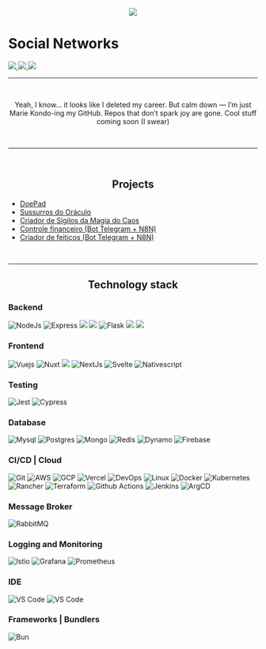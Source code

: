 <p align="center">
  <img src="https://github.com/user-attachments/assets/9a095c0b-6b77-42dc-acbb-9db28a68f046"/>
</p>

<h1>Social Networks</h1>

<p>
  <a href="https://www.linkedin.com/in/pazfelipe" alt="Linkedin" target="_blank">
    <img src="https://img.shields.io/badge/-Linkedin-0e76a8?style=for-the-badge&logo=Linkedin&logoColor=white&link=https://www.linkedin.com/in/pazfelipe/"/>
  </a>
  
  <a href="https://t.me/felipepaz" alt="Telegram" target="_blank">
    <img src="https://img.shields.io/badge/Telegram-2CA5E0?style=for-the-badge&logo=telegram&logoColor=white"/>
  </a>

  <a href="https://www.instagram.com/felipepaz/" alt="Instagram" target="_blank">
    <img src="https://img.shields.io/badge/Instagram-E4405F?style=for-the-badge&logo=instagram&logoColor=white"/>
  </a>
</p>

---

</br>
<p align="center">
  Yeah, I know… it looks like I deleted my career. But calm down — I’m just Marie Kondo-ing my GitHub. Repos that don’t spark joy are gone. Cool stuff coming soon (I swear)
</p>
</br>

---

</br>
<h2 align="center">
  Projects
</h2>
<ul>
  <li>
    <a href="https://doepad.com" target="_blank" >
      DoePad
    </a>
  </li>
  <li>
    <a href="https://sussurrosdooraculo.com" target="_blank">
      Sussurros do Oráculo
    </a>
  </li>
   <li>
    <a href="https://chaos-sigil-maker.vercel.app" target="_blank">
      Criador de Sigilos da Magia do Caos
    </a>
  </li>
  <li>
    <a href="https://t.me/finsmarta_bot" target="_blank">
      Controle financeiro (Bot Telegram + N8N)
    </a>
  </li>
  <li>
    <a href="https://t.me/the_devil_wizard_bot" target="_blank">
      Criador de feitiços (Bot Telegram + N8N)
    </a>
  </li>
</ul>
</br>

---



<h2 align="center">Technology stack</h2>

<h3>Backend</h3>
<p>
  <img src="https://img.shields.io/badge/Node.js-43853D?style=for-the-badge&logo=node.js&logoColor=white" alt="NodeJs">
  <img src="https://img.shields.io/badge/Express.js-404D59?style=for-the-badge&logo=express&logoColor=white" alt="Express">
  <img src="https://img.shields.io/badge/Fastify-000000?style=for-the-badge&logo=fastify&logoColor=white" atl="Fastify"/>
  <img src="https://img.shields.io/badge/python-3670A0?style=for-the-badge&logo=python&logoColor=ffdd54" atl="Python"/>
  <img src="https://img.shields.io/badge/Flask-000000?style=flat&logo=flask&logoColor=white" alt="Flask">
  <img src="https://img.shields.io/badge/go-%2300ADD8.svg?style=for-the-badge&logo=go&logoColor=white" atl="Golang"/>
  <img src="https://img.shields.io/badge/shell_script-%23121011.svg?style=for-the-badge&logo=gnu-bash&logoColor=white" atl="Shell Script"/>
</p>

<h3>Frontend</h3>
<p>
  <img src="https://img.shields.io/badge/Vue.js-35495E?style=for-the-badge&logo=vue.js&logoColor=4FC08D" alt="Vuejs">
  <img src="https://img.shields.io/badge/nuxt.js-00C58E?style=for-the-badge&logo=nuxt.js&logoColor=white" alt="Nuxt">
  <img src="https://img.shields.io/badge/react-%2320232a.svg?style=for-the-badge&logo=react&logoColor=%2361DAFB" atl="React"/>
  <img src="https://img.shields.io/badge/Next-black?style=for-the-badge&logo=next.js&logoColor=white" alt="NextJs"/>
  <img src="https://img.shields.io/badge/Svelte-4A4A55?style=for-the-badge&logo=svelte" alt="Svelte"> 
  <img src="https://img.shields.io/badge/NativeScript-3655FF?style=for-the-badge&logo=NativeScript&logoColor=black" alt="Nativescript">
</p>

<h3>Testing</h3>
<p>
  <img src="https://img.shields.io/badge/-jest-%23C21325?style=for-the-badge&logo=jest&logoColor=white" alt="Jest"/>
  <img src="https://img.shields.io/badge/-cypress-%23E5E5E5?style=for-the-badge&logo=cypress&logoColor=058a5e" alt="Cypress"/>
</p>

<h3>Database</h3>
<p>
  <img src="https://img.shields.io/badge/MySQL-00000F?style=for-the-badge&logo=mysql&logoColor=white" alt="Mysql">
  <img src="https://img.shields.io/badge/postgres-%23316192.svg?style=for-the-badge&logo=postgresql&logoColor=white" alt="Postgres"/>
  <img src="https://img.shields.io/badge/MongoDB-4EA94B?style=for-the-badge&logo=mongodb&logoColor=white" alt="Mongo">
  <img src="https://img.shields.io/badge/redis-%23DD0031.svg?&style=for-the-badge&logo=redis&logoColor=white" alt="Redis">
  <img src="https://img.shields.io/badge/Amazon%20DynamoDB-4053D6?style=for-the-badge&logo=Amazon%20DynamoDB&logoColor=white" alt="Dynamo">
  <img src="https://img.shields.io/badge/firebase-ffca28?style=for-the-badge&logo=firebase&logoColor=black" alt="Firebase">
</p>

<h3>CI/CD | Cloud</h3>
<p>
  <img src="https://img.shields.io/badge/Git-F05032?style=for-the-badge&logo=git&logoColor=white" alt="Git">
  <img src="https://img.shields.io/badge/AWS-%23FF9900.svg?style=for-the-badge&logo=amazon-aws&logoColor=white" alt="AWS"/>
  <img src="https://img.shields.io/badge/GoogleCloud-%234285F4.svg?style=for-the-badge&logo=google-cloud&logoColor=white" alt="GCP"/>
  <img src="https://img.shields.io/badge/Vercel-000000?style=for-the-badge&logo=vercel&logoColor=white" alt="Vercel"/>
  <img src="https://img.shields.io/badge/DevOps-BCC624?style=for-the-badge&logo=google&logoColor=black" alt="DevOps">
  <img src="https://img.shields.io/badge/Linux-FCC624?style=for-the-badge&logo=linux&logoColor=black" alt="Linux">
  <img src="https://img.shields.io/badge/Docker-2CA5E0?style=for-the-badge&logo=docker&logoColor=white" alt="Docker">
  <img src="https://img.shields.io/badge/Kubernetes-2CA5E0?style=for-the-badge&logo=kubernetes&logoColor=white" alt="Kubernetes">
  <img src="https://img.shields.io/badge/Rancher-0075A8?style=for-the-badge&logo=rancher&logoColor=white" alt="Rancher">
  <img src="https://img.shields.io/badge/Terraform-594CDE?style=for-the-badge&logo=terraform&logoColor=white" alt="Terraform">
  <img src="https://img.shields.io/badge/github%20actions-%232671E5.svg?style=for-the-badge&logo=githubactions&logoColor=white" alt="Github Actions"/>
  <img src="https://img.shields.io/badge/Jenkins-E0C3A4?style=for-the-badge&logo=jenkins&logoColor=black" alt="Jenkins">
  <img src="https://img.shields.io/badge/Argo%20CD-1e0b3e?style=for-the-badge&logo=argo&logoColor=#d16044" alt="ArgCD">
  
</p>

<h3>Message Broker</h3>
<p>
  <img src="https://img.shields.io/badge/Rabbitmq-FF6600?style=for-the-badge&logo=rabbitmq&logoColor=white" alt="RabbitMQ"/>
</p>

<h3>Logging and Monitoring</h3>
<p>
  <img src="https://img.shields.io/badge/Istio-466BB0?style=for-the-badge&logo=Istio&logoColor=white" alt="Istio"/>
  <img src="https://img.shields.io/badge/grafana-%23F46800.svg?style=for-the-badge&logo=grafana&logoColor=white" alt="Grafana"/>
  <img src="https://img.shields.io/badge/Prometheus-E6522C?style=for-the-badge&logo=Prometheus&logoColor=white" alt="Prometheus"/>
</p>

<h3>IDE</h3>
<p>
  <img src="https://img.shields.io/badge/VS%20Code%20Insiders-35b393.svg?style=for-the-badge&logo=visual-studio-code&logoColor=white" alt="VS Code">
  <img src="https://img.shields.io/badge/Postman-FF6C37?style=for-the-badge&logo=Postman&logoColor=white" alt="VS Code">
</p>

<h3>Frameworks | Bundlers</h3>
<p>
  <img src="https://img.shields.io/badge/bun-282a36?style=for-the-badge&logo=bun&logoColor=fbf0df" alt="Bun">
</p>

